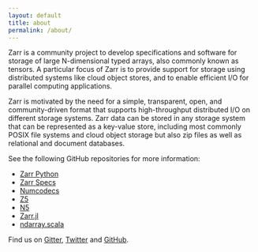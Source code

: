```yaml
---
layout: default
title: about
permalink: /about/
---
```


Zarr is a community project to develop specifications and software
for storage of large N-dimensional typed arrays, also commonly known
as tensors. A particular focus of Zarr is to provide support for storage
using distributed systems like cloud object stores, and to enable efficient
I/O for parallel computing applications.

Zarr is motivated by the need for a simple, transparent, open, and
community-driven format that supports high-throughput distributed
I/O on different storage systems. Zarr data can be stored in any
storage system that can be represented as a key-value store, including
most commonly POSIX file systems and cloud object storage but also zip
files as well as relational and document databases.

See the following GitHub repositories for more information:

- [Zarr Python](https://github.com/zarr-developers/zarr)
- [Zarr Specs](https://github.com/zarr-developers/zarr-specs)
- [Numcodecs](https://github.com/zarr-developers/numcodecs)
- [Z5](https://github.com/constantinpape/z5)
- [N5](https://github.com/zarr-developers/numcodecs)
- [Zarr.jl](https://github.com/meggart/Zarr.jl)
- [ndarray.scala](https://github.com/lasersonlab/ndarray.scala)

Find us on [Gitter](https://gitter.im/zarr-developers/community),
[Twitter](https://twitter.com/zarr_dev) and
[GitHub](https://github.com/zarr-developers).
